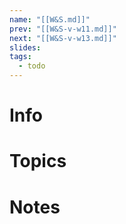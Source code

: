 ```yaml
---
name: "[[W&S.md]]"
prev: "[[W&S-v-w11.md]]"
next: "[[W&S-v-w13.md]]"
slides: 
tags:
  - todo
---
```



# Info


# Topics


# Notes